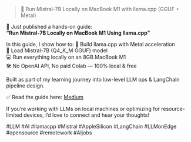 > 🚀 Run Mistral-7B Locally on MacBook M1 with llama.cpp (GGUF + Metal)

🚀 Just published a hands-on guide:  
**“Run Mistral-7B Locally on MacBook M1 Using llama.cpp”**

In this guide, I show how to:
🔧 Build llama.cpp with Metal acceleration  
🧠 Load Mistral-7B (Q4_K_M GGUF) model  
💻 Run everything locally on an 8GB MacBook M1  
🛠️ No OpenAI API, No paid Colab — 100% local & free

Built as part of my learning journey into low-level LLM ops & LangChain pipeline design.

✅ Read the guide here: [Medium](https://medium.com/@santhoshnumber1/how-to-run-mistral-7b-llm-locally-on-mac-with-metal-using-llama-cpp-c24e0316741d)  

If you’re working with LLMs on local machines or optimizing for resource-limited devices, I’d love to connect and hear your thoughts!

#LLM #AI #llamacpp #Mistral #AppleSilicon #LangChain #LLMonEdge #opensource #remotework #AIjobs
